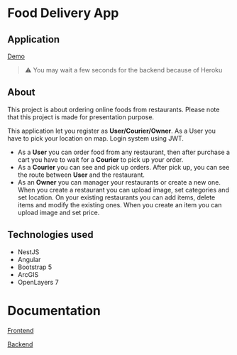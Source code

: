 # Food Delivery App

## Application
[Demo](https://mb-food-delivery-client.herokuapp.com)
> :warning:
> You may wait a few seconds for the backend because of Heroku

## About
This project is about ordering online foods from restaurants. Please note that this project is made for presentation purpose.

This application let you register as **User/Courier/Owner**. As a User you have to pick your location on map. Login system using JWT.
- As a **User** you can order food from any restaurant, then after purchase a cart you have to wait for a **Courier** to pick up your order.
- As a **Courier** you can see and pick up orders. After pick up, you can see the route between **User** and the restaurant.
- As an **Owner** you can manager your restaurants or create a new one. When you create a restaurant you can upload image, set categories and set location. On your existing restaurants you can add items, delete items and modify the existing ones. When you create an item you can upload image and set price.

## Technologies used
- NestJS
- Angular
- Bootstrap 5
- ArcGIS
- OpenLayers 7

# Documentation
[Frontend](https://github.com/marcellbld/food-delivery-project/tree/main/food-delivery-client)

[Backend](https://github.com/marcellbld/food-delivery-project/tree/main/food-delivery-app)
